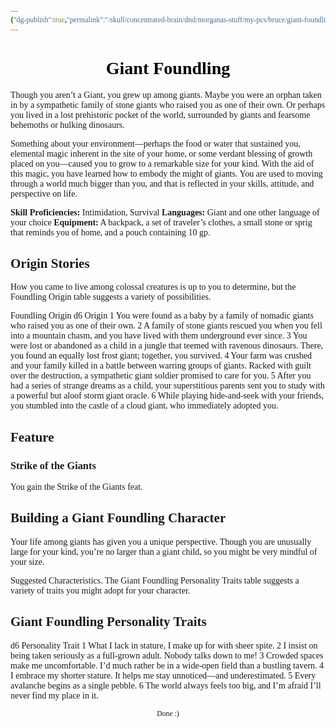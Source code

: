 ```yaml
---
{"dg-publish":true,"permalink":"/skull/concentrated-brain/dnd/morganas-stuff/my-pcs/bruce/giant-foundling/","tags":["Tagless"],"noteIcon":""}
---
```


<style id="Force_Custom_Fonts" type="text/css">@font-face{font-style:normal;font-family:"Merriweather";src:local("Merriweather")}@font-face{font-style:bolder;font-family:"Merriweather";src:local("Merriweather")}@font-face{font-style:normal;font-family:"Merriweather";src:local("Merriweather");unicode-range:U+0-FF,U+2E80-9FFF,U+F900-FAFF,U+FE30-FE4F,U+20000-2FA1F}@font-face{font-style:bolder;font-family:"Merriweather";src:local("Merriweather");unicode-range:U+0-FF,U+2E80-9FFF,U+F900-FAFF,U+FE30-FE4F,U+20000-2FA1F}@font-face{font-style:normal;font-family:"Merriweather";src:local("Merriweather");unicode-range:U+0-FF}@font-face{font-style:bolder;font-family:"Merriweather";src:local("Merriweather");unicode-range:U+0-FF}:not(pre):not(code):not(textarea):not(tt):not(kbd):not(samp):not(var){font-family:"Merriweather"!important}pre,code,textarea,tt,kbd,samp,var{font-family:monospace!important}pre *,code *,textarea *,tt *,kbd *,samp *,var *{font-family:monospace!important}</style>


# <center><span style="color:#000000">Giant Foundling</span></center>


Though you aren’t a Giant, you grew up among giants. Maybe you were an orphan taken in by a sympathetic family of stone giants who raised you as one of their own. Or perhaps you lived in a lost prehistoric pocket of the world, surrounded by giants and fearsome behemoths or hulking dinosaurs.

Something about your environment—perhaps the food or water that sustained you, elemental magic inherent in the site of your home, or some verdant blessing of growth placed on you—caused you to grow to a remarkable size for your kind. With the aid of this magic, you have learned how to embody the might of giants. You are used to moving through a world much bigger than you, and that is reflected in your skills, attitude, and perspective on life.

**Skill Proficiencies:** Intimidation, Survival
**Languages:** Giant and one other language of your choice
**Equipment:** A backpack, a set of traveler’s clothes, a small stone or sprig that reminds you of home, and a pouch containing 10 gp.

## Origin Stories
How you came to live among colossal creatures is up to you to determine, but the Foundling Origin table suggests a variety of possibilities.

Foundling Origin
d6	Origin
1	You were found as a baby by a family of nomadic giants who raised you as one of their own.
2	A family of stone giants rescued you when you fell into a mountain chasm, and you have lived with them underground ever since.
3	You were lost or abandoned as a child in a jungle that teemed with ravenous dinosaurs. There, you found an equally lost frost giant; together, you survived.
4	Your farm was crushed and your family killed in a battle between warring groups of giants. Racked with guilt over the destruction, a sympathetic giant soldier promised to care for you.
5	After you had a series of strange dreams as a child, your superstitious parents sent you to study with a powerful but aloof storm giant oracle.
6	While playing hide-and-seek with your friends, you stumbled into the castle of a cloud giant, who immediately adopted you.
## Feature
### Strike of the Giants
You gain the Strike of the Giants feat.

## Building a Giant Foundling Character
Your life among giants has given you a unique perspective. Though you are unusually large for your kind, you’re no larger than a giant child, so you might be very mindful of your size.

Suggested Characteristics. The Giant Foundling Personality Traits table suggests a variety of traits you might adopt for your character.

## Giant Foundling Personality Traits
d6	Personality Trait
1	What I lack in stature, I make up for with sheer spite.
2	I insist on being taken seriously as a full-grown adult. Nobody talks down to me!
3	Crowded spaces make me uncomfortable. I’d much rather be in a wide-open field than a bustling tavern.
4	I embrace my shorter stature. It helps me stay unnoticed—and underestimated.
5	Every avalanche begins as a single pebble.
6	The world always feels too big, and I’m afraid I’ll never find my place in it.








<center><sub>Done :)</sub></center>


<script src="https://utteranc.es/client.js"
        repo="WonderingGodling/My-Mind-Space"
        issue-term="title"
        theme="preferred-color-scheme"
        crossorigin="anonymous"
        async>
</script>